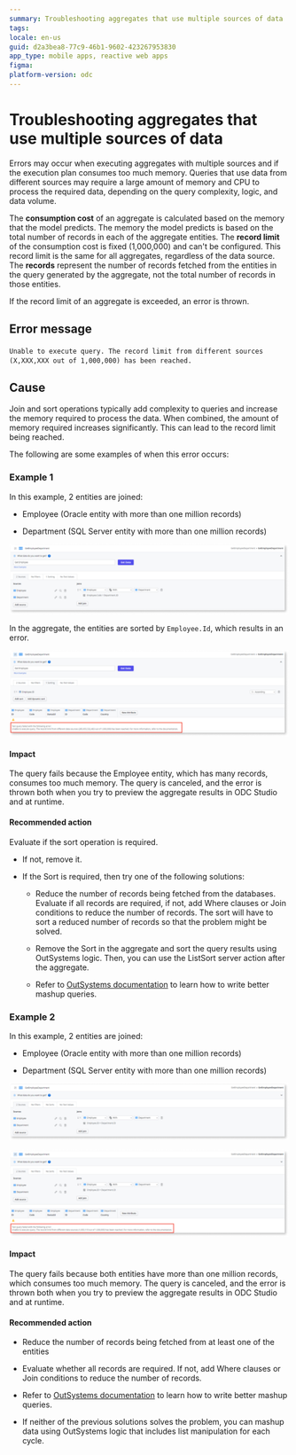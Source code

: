 ```yaml
---
summary: Troubleshooting aggregates that use multiple sources of data
tags:
locale: en-us
guid: d2a3bea8-77c9-46b1-9602-423267953830
app_type: mobile apps, reactive web apps
figma: 
platform-version: odc
---
```


# Troubleshooting aggregates that use multiple sources of data

Errors may occur when executing aggregates with multiple sources and if the execution plan consumes too much memory. Queries that use data from different sources may require a large amount of memory and CPU to process the required data, depending on the query complexity, logic, and data volume. 

The **consumption cost** of an aggregate is calculated based on the memory that the model predicts. The memory the model predicts is based on the total number of records in each of the aggregate entities. The **record limit** of the consumption cost is fixed (1,000,000) and can't be configured. This record limit is the same for all aggregates, regardless of the data source. The **records** represent the number of records fetched from the entities in the query generated by the aggregate, not the total number of records in those entities.

If the record limit of an aggregate is exceeded, an error is thrown. 

## Error message

``Unable to execute query. The record limit from different sources (X,XXX,XXX out of 1,000,000) has been reached.``

## Cause

Join and sort operations typically add complexity to queries and increase the memory required to process the data. When combined, the amount of memory required increases significantly. This can lead to the record limit being reached. 

The following are some examples of when this error occurs:

### Example 1

In this example, 2 entities are joined:

* Employee (Oracle entity with more than one million records) 

* Department (SQL Server entity with more than one million records)

![Screenshot of an aggregate query with a sort operation on Employee.Id.](images/mashup-sort-odcs.png "Aggregate with Sort Operation")

In the aggregate, the entities are sorted by ``Employee.Id``, which results in an error.

![Screenshot showing an error message due to a sort operation in an aggregate query.](images/mashup-sorterror-odcs.png "Sort Operation Error")
   
#### Impact

The query fails because the Employee entity, which has many records, consumes too much memory. The query is canceled, and the error is thrown both when you try to preview the aggregate results in ODC Studio and at runtime.

#### Recommended action

Evaluate if the sort operation is required. 

* If not, remove it.

* If the Sort is required, then try one of the following solutions:

    * Reduce the number of records being fetched from the databases. Evaluate if all records are required, if not, add Where clauses or Join conditions to reduce the number of records. The sort will have to sort a reduced number of records so that the problem might be solved.

    * Remove the Sort in the aggregate and sort the query results using OutSystems logic. Then, you can use the ListSort server action after the aggregate.

    * Refer to [OutSystems documentation](queries.md) to learn how to write better mashup queries.

### Example 2

In this example, 2 entities are joined:

* Employee (Oracle entity with more than one million records) 

* Department (SQL Server entity with more than one million  records)

![Screenshot of an aggregate query with a join operation between Employee and Department entities.](images/mashup-join-odcs.png "Aggregate with Join Operation")

![Screenshot showing an error message due to a join operation in an aggregate query.](images/mashup-joinerror-odcs.png "Join Operation Error")

#### Impact

The query fails because both entities have more than one million records, which consumes too much memory. The query is canceled, and the error is thrown both when you try to preview the aggregate results in ODC Studio and at runtime.

#### Recommended action

* Reduce the number of records being fetched from at least one of the entities

* Evaluate whether all records are required. If not, add Where clauses or Join conditions to reduce the number of records.

* Refer to [OutSystems documentation](queries.md) to learn how to write better mashup queries.

* If neither of the previous solutions solves the problem, you can mashup data using OutSystems logic that includes list manipulation for each cycle.

